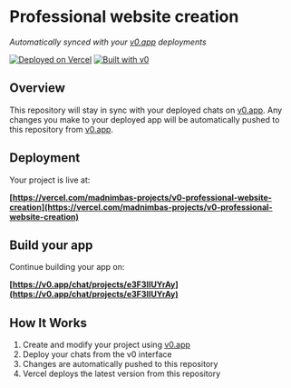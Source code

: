 # Professional website creation

*Automatically synced with your [v0.app](https://v0.app) deployments*

[![Deployed on Vercel](https://img.shields.io/badge/Deployed%20on-Vercel-black?style=for-the-badge&logo=vercel)](https://vercel.com/madnimbas-projects/v0-professional-website-creation)
[![Built with v0](https://img.shields.io/badge/Built%20with-v0.app-black?style=for-the-badge)](https://v0.app/chat/projects/e3F3IIUYrAy)

## Overview

This repository will stay in sync with your deployed chats on [v0.app](https://v0.app).
Any changes you make to your deployed app will be automatically pushed to this repository from [v0.app](https://v0.app).

## Deployment

Your project is live at:

**[https://vercel.com/madnimbas-projects/v0-professional-website-creation](https://vercel.com/madnimbas-projects/v0-professional-website-creation)**

## Build your app

Continue building your app on:

**[https://v0.app/chat/projects/e3F3IIUYrAy](https://v0.app/chat/projects/e3F3IIUYrAy)**

## How It Works

1. Create and modify your project using [v0.app](https://v0.app)
2. Deploy your chats from the v0 interface
3. Changes are automatically pushed to this repository
4. Vercel deploys the latest version from this repository